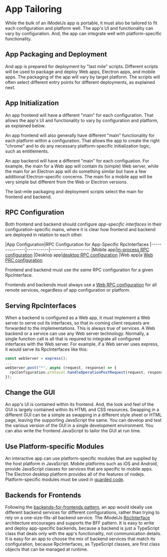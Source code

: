 # App Tailoring

While the bulk of an iModelJs app is portable, it must also be tailored to fit each configuration and platform well. The app's UI and functionality can vary by configuration. And, the app can integrate well with platform-specific functionality.

## App Packaging and Deployment

And app is prepared for deployment by "last mile" scripts. Different scripts will be used to package and deploy Web apps, Electron apps, and mobile apps. The packaging of the app will vary by target platform. The scripts will often select different entry points for different deployments, as explained next.

## App Initialization

An app frontend will have a different "main" for each configuration. That allows the app's UI and functionality to vary by configuration and platform, as explained below.

An app frontend will also generally have different "main" functionality for each platform within a configuration. That allows the app to create the right "chrome" and to do any necessary platform-specific initialization logic, such as entitlements.

An app backend will have a different "main" for each configuation. For example, the main for a Web app will contain its (simple) Web server, while the main for an Electron app will do something similar but have a few additional Electron-specific concerns. The main for a mobile app will be very simple but different from the Web or Electron versions.

The last-mile packaging and deployment scripts select the main for frontend and backend.

## RPC Configuration

Both frontend and backend should configure *app-specific interfaces* in their configuration-specific mains, where it is clear how frontend and backend are deployed in relation to each other.

|App Configuration|RPC Configuration for App-Specific RpcInterfaces
|---------------|-----------|--------------------
|Mobile app|[in-process RPC configuration](../overview/App.md#in-process-rpc-configuration)
|Desktop app|[desktop RPC configuration](../overview/App.md#desktop-rpc-configuration)
|Web app|a [Web PRC configuration](../overview/App.md#web-rpc-configuration)

Frontend and backend must use *the same* RPC configuration for a given RpcInterface.

Frontends and backends must always use a [Web RPC configuration](./RpcInterface.md#web-rpc-configuration) for all remote services, regardless of app configuration or platform.

## Serving RpcInterfaces

When a backend is configured as a Web app, it must implement a Web server to serve out its interfaces, so that in-coming client requests are forwarded to the implementations. This is always true of services. A Web backend or a service can use any Web server technology. Normally, a single function call is all that is required to integrate all configured interfaces with the Web server. For example, if a Web server uses express, it would serve its RpcInterfaces like this:
```ts
const webServer = express();
...
webServer.post("*", async (request, response) => {
  rpcConfiguration.protocol.handleOperationPostRequest(request, response);
});
```

## Change the GUI

An app's UI is contained within its frontend. And, the look and feel of the GUI is largely contained within its HTML and CSS resources. Swapping in a different GUI can be a simple as swapping in a different style sheet or HTML page, leaving the supporting JavaScript the same. You can develop and test the various version of the GUI in a single development environment. You can also write the frontend JavaScript to tailor the GUI at run time.

## Use Platform-specific Modules

An interactive app can use platform-specific modules that are supplied by the host platform in JavaScript. Mobile platforms such as iOS and Android, provide JavaScript classes for services that are specific to mobile apps. The Electron desktop platform provides all of the features of nodejs. Platform-specific modules must be used in [guarded code](../learning/Portability.md).

## Backends for Frontends

Following the [backends-for-frontends pattern](https://samnewman.io/patterns/architectural/bff/), an app would ideally use different backend services for different configurations, rather than trying to rely on a one-size-fits-all backend service. The iModelJs [RpcInterface](#rpcinterface) architecture encourages and supports the BFF pattern. It is easy to write and deploy app-specific backends, because a backend is just a TypeScript class that deals only with the app's functionality, not communication details. It is easy for an app to choose the mix of backend services that match its configuration, because RpcInterfaces, as TypeScript classes, are first class objects that can be managed at runtime.
